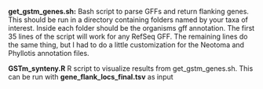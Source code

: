 **get_gstm_genes.sh:** Bash script to parse GFFs and return flanking genes. This should be run in a directory containing folders named by your taxa of interest. Inside each folder should be the organisms gff annotation. The first 35 lines of the script will work for any RefSeq GFF. The remaining lines do the same thing, but I had to do a little customization for the Neotoma and Phyllotis annotation files.

**GSTm_synteny.R** R script to visualize results from get_gstm_genes.sh. This can be run with **gene_flank_locs_final.tsv** as input
